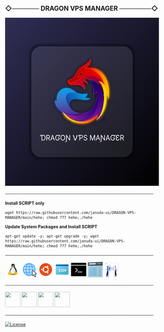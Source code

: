 
<h2>◇────── DRAGON VPS MANAGER ───────◇
</h2>

<p><center><img src="https://github.com/januda-ui/januda-ui/blob/main/icons/dragon%20logo-2.png?raw=true" class="centerImage" alt=""width="550"height="550"></center></p>

<p>─────────────────────────────────────────────────</p>


__Install SCRIPT only__

```
wget https://raw.githubusercontent.com/januda-ui/DRAGON-VPS-MANAGER/main/hehe; chmod 777 hehe;./hehe

```


__Update System Packages and Install SCRIPT__

```
apt-get update -y; apt-get upgrade -y; wget https://raw.githubusercontent.com/januda-ui/DRAGON-VPS-MANAGER/main/hehe; chmod 777 hehe;./hehe

```

─────────────────────────────────────────────────

 <p>    
<div class="div1">
  <span><img src="https://github.com/januda-ui/januda-ui/blob/main/icons/icons8-linux.gif?raw=true" alt=""width="50"height="50"/></span>
  <span><img src="https://github.com/januda-ui/januda-ui/blob/main/icons/icons8-internet.gif?raw=true" alt=""width="50"height="50"/></span>
  <span><img src="https://github.com/januda-ui/januda-ui/blob/main/icons/icons8-ubuntu-48.png?raw=true" alt=""width="50"height="50"/></span>
  <span><img src="https://github.com/januda-ui/januda-ui/blob/main/icons/icons8-ssh-48.png?raw=true" alt=""width="50"height="50"/></span>
  <span><img src="https://github.com/januda-ui/januda-ui/blob/main/icons/icons8-console-50.png?raw=true" alt=""width="50"height="50"/></span>
  <span><img src="https://github.com/januda-ui/januda-ui/blob/main/icons/business-3d-browser-1.png?raw=true" alt=""width="50"height="50"/></span>
  <span><img src="https://github.com/januda-ui/januda-ui/blob/main/icons/clip-internet-security.png?raw=true" alt=""width="50"height="50"/></span>
</div>
 </p>
─────────────────────────────────────────────────
 <p>    
<div class="div2">
 <span><img src="https://user-images.githubusercontent.com/83800532/143560346-101a5bbb-53c6-4d1d-90c9-364c3355a6b7.png" alt=""width="50"height="50"/></span>
 <span><img src="https://user-images.githubusercontent.com/83800532/143565842-884cbdae-43d0-4eec-8985-98d4d04551cd.png" alt=""width="50"height="50"/></span>
 <span><img src="https://user-images.githubusercontent.com/83800532/143565697-a4f54037-2256-4bc5-8067-4cb865e99de8.png" alt=""width="50"height="50"/></span>
 <span><img src="https://user-images.githubusercontent.com/83800532/143565526-c1009b7c-047f-4b5e-9b43-6759f9dfa11f.png" alt=""width="50"height="50"/></span>
</div>
 </p>
 
 
─────────────────────────────────────────────────

[![License](https://www.gnu.org/graphics/gplv3-127x51.png)](LICENSE)
